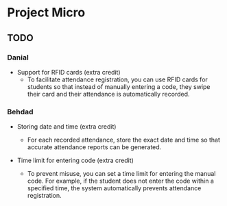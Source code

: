# Project Micro

## TODO

### Danial

- Support for RFID cards (extra credit)
  - To facilitate attendance registration, you can use RFID cards for students so that instead of manually entering a code, they swipe their card and their attendance is automatically recorded.

### Behdad

- Storing date and time (extra credit)
  - For each recorded attendance, store the exact date and time so that accurate attendance reports can be generated.

- Time limit for entering code (extra credit)
  - To prevent misuse, you can set a time limit for entering the manual code. For example, if the student does not enter the code within a specified time, the system automatically prevents attendance registration.
